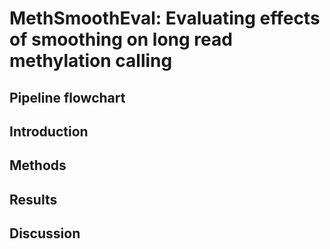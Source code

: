 # MethSmoothEval: Evaluating effects of smoothing on long read methylation calling
## Pipeline flowchart
## Introduction
## Methods
## Results
## Discussion
